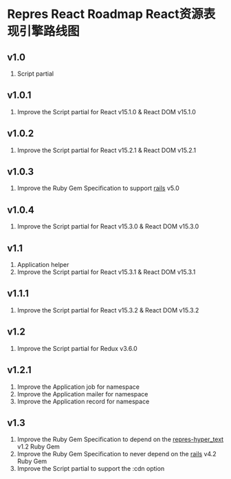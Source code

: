 # Repres React Roadmap React资源表现引擎路线图

## v1.0
1. Script partial

## v1.0.1
1. Improve the Script partial for React v15.1.0 & React DOM v15.1.0

## v1.0.2
1. Improve the Script partial for React v15.2.1 & React DOM v15.2.1

## v1.0.3
1. Improve the Ruby Gem Specification to support [rails](https://github.com/rails/rails) v5.0

## v1.0.4
1. Improve the Script partial for React v15.3.0 & React DOM v15.3.0

## v1.1
1. Application helper
2. Improve the Script partial for React v15.3.1 & React DOM v15.3.1

## v1.1.1
1. Improve the Script partial for React v15.3.2 & React DOM v15.3.2

## v1.2
1. Improve the Script partial for Redux v3.6.0

## v1.2.1
1. Improve the Application job for namespace
2. Improve the Application mailer for namespace
3. Improve the Application record for namespace

## v1.3
1. Improve the Ruby Gem Specification to depend on the [repres-hyper_text](https://github.com/topbitdu/repres-hyper_text) v1.2 Ruby Gem
2. Improve the Ruby Gem Specification to never depend on the [rails](https://github.com/rails/rails) v4.2 Ruby Gem
3. Improve the Script partial to support the :cdn option
